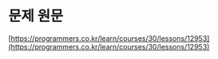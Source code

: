 # 문제 원문

[https://programmers.co.kr/learn/courses/30/lessons/12953](https://programmers.co.kr/learn/courses/30/lessons/12953)
